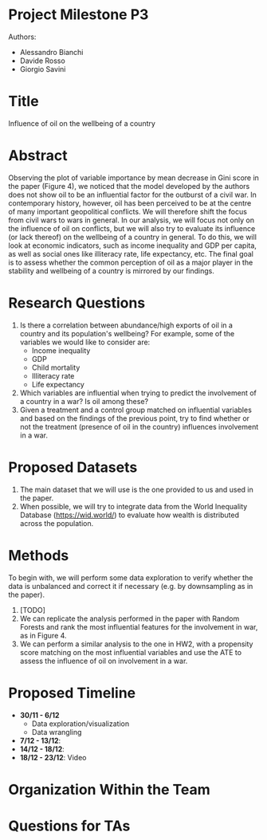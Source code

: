 # Project Milestone P3

Authors:

* Alessandro Bianchi
* Davide Rosso
* Giorgio Savini

# Title
Influence of oil on the wellbeing of a country

# Abstract
Observing the plot of variable importance by mean decrease in Gini score in the paper (Figure 4), we noticed that the model developed by the authors does not show oil to be an influential factor for the outburst of a civil war. In contemporary history, however, oil has been perceived to be at the centre of many important geopolitical conflicts. We will therefore shift the focus from civil wars to wars in general. In our analysis, we will focus not only on the influence of oil on conflicts, but we will also try to evaluate its influence (or lack thereof) on the wellbeing of a country in general. To do this, we will look at economic indicators, such as income inequality and GDP per capita, as well as social ones like illiteracy rate, life expectancy, etc.
The final goal is to assess whether the common perception of oil as a major player in the stability and wellbeing of a country is mirrored by our findings.





# Research Questions
1. Is there a correlation between abundance/high exports of oil in a country and its population's wellbeing? For example, some of the variables we would like to consider are:
    * Income inequality
    * GDP
    * Child mortality
    * Illiteracy rate
    * Life expectancy
1. Which variables are influential when trying to predict the involvement of a country in a war? Is oil among these?
1. Given a treatment and a control group matched on influential variables and based on the findings of the previous point, try to find whether or not the treatment (presence of oil in the country) influences involvement in a war.

# Proposed Datasets
1. The main dataset that we will use is the one provided to us and used in the paper.
1. When possible, we will try to integrate data from the World Inequality Database (https://wid.world/) to evaluate how wealth is distributed across the population.

# Methods
To begin with, we will perform some data exploration to verify whether the data is unbalanced and correct it if necessary (e.g. by downsampling as in the paper).
1. [TODO]
1. We can replicate the analysis performed in the paper with Random Forests and rank the most influential features for the involvement in war, as in Figure 4.
1. We can perform a similar analysis to the one in HW2, with a propensity score matching on the most influential variables and use the ATE to assess the influence of oil on involvement in a war.

# Proposed Timeline

* **30/11 - 6/12**
    * Data exploration/visualization
    * Data wrangling
* **7/12 - 13/12**: 
* **14/12 - 18/12**:  
* **18/12 - 23/12**: Video


# Organization Within the Team

# Questions for TAs
